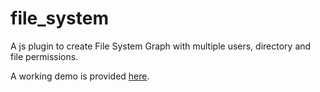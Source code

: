 # file_system
A js plugin to create File System Graph with multiple users, directory and file permissions.

A working demo is provided [here](https://riteshkukreja.github.io/file_system/).
